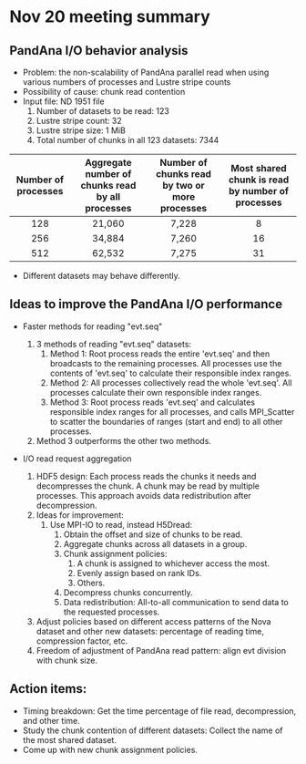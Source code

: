 # Nov 20 meeting summary

## PandAna I/O behavior analysis
* Problem: the non-scalability of PandAna parallel read when using various numbers of processes and Lustre stripe counts
* Possibility of cause: chunk read contention
* Input file: ND 1951 file
    1. Number of datasets to be read: 123
    2. Lustre stripe count: 32
    3. Lustre stripe size: 1 MiB
    4. Total number of chunks in all 123 datasets: 7344
    
| Number of processes | Aggregate number of chunks read by all processes | Number of chunks read by two or more processes | Most shared chunk is read by number of processes |
| :----: | :-----:| :----:| :-----:|
| 128 | 21,060 | 7,228 | 8 |
| 256 | 34,884 | 7,260 | 16 |
| 512 | 62,532 | 7,275 | 31 |
* Different datasets may behave differently.

## Ideas to improve the PandAna I/O performance
* Faster methods for reading "evt.seq"
    1. 3 methods of reading "evt.seq" datasets:
        1. Method 1: Root process reads the entire 'evt.seq' and then broadcasts to the remaining processes. All processes use the contents of 'evt.seq' to calculate their responsible index ranges. 
        2. Method 2: All processes collectively read the whole 'evt.seq'. All processes calculate their own responsible index ranges.
        3. Method 3: Root process reads 'evt.seq' and calculates responsible index ranges for all processes, and calls MPI_Scatter to scatter the boundaries of ranges (start and end) to all other processes.
    2. Method 3 outperforms the other two methods.

* I/O read request aggregation 
    1. HDF5 design: Each process reads the chunks it needs and decompresses the chunk. A chunk may be read by multiple processes. This approach avoids data redistribution after decompression.
    2. Ideas for improvement:
        1. Use MPI-IO to read, instead H5Dread:
            1. Obtain the offset and size of chunks to be read.
            2. Aggregate chunks across all datasets in a group.
            3. Chunk assignment policies:
                1. A chunk is assigned to whichever access the most.
                2. Evenly assign based on rank IDs.
                3. Others.
            4. Decompress chunks concurrently.
            5. Data redistribution: All-to-all communication to send data to the requested processes.
    3. Adjust policies based on different access patterns of the Nova dataset and other new datasets: percentage of reading time, compression factor, etc.
    4. Freedom of adjustment of PandAna read pattern: align evt division with chunk size.

## Action items:
* Timing breakdown: Get the time percentage of file read, decompression, and other time.
* Study the chunk contention of different datasets: Collect the name of the most shared dataset.
* Come up with new chunk assignment policies.
